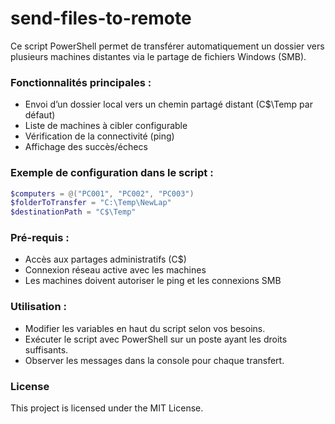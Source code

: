 # send-files-to-remote
Ce script PowerShell permet de transférer automatiquement un dossier vers plusieurs machines distantes via le partage de fichiers Windows (SMB).

### Fonctionnalités principales :

- Envoi d’un dossier local vers un chemin partagé distant (C$\Temp par défaut)
- Liste de machines à cibler configurable
- Vérification de la connectivité (ping)
- Affichage des succès/échecs

### Exemple de configuration dans le script :

```PowerShell
$computers = @("PC001", "PC002", "PC003")
$folderToTransfer = "C:\Temp\NewLap"
$destinationPath = "C$\Temp"
```

### Pré-requis :
- Accès aux partages administratifs (C$)
- Connexion réseau active avec les machines
- Les machines doivent autoriser le ping et les connexions SMB

### Utilisation :
- Modifier les variables en haut du script selon vos besoins.
- Exécuter le script avec PowerShell sur un poste ayant les droits suffisants.
- Observer les messages dans la console pour chaque transfert.

### License
This project is licensed under the MIT License.
